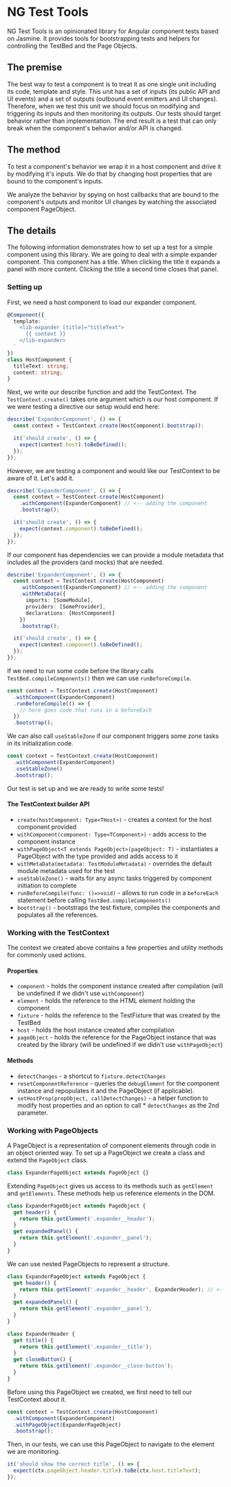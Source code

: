 # NG Test Tools

NG Test Tools is an opinionated library for Angular component tests based on Jasmine. It provides tools for bootstrapping tests and helpers for controlling the TestBed and the Page Objects.

## The premise

The best way to test a component is to treat it as one single unit including its code, template and style. This unit has a set of inputs (its public API and UI events) and a set of outputs (outbound event emitters and UI changes). Therefore, when we test this unit we should focus on modifying and triggering its inputs and then monitoring its outputs. Our tests should target behavior rather than implementation. The end result is a test that can only break when the component's behavior and/or API is changed.

## The method

To test a component's behavior we wrap it in a host component and drive it by modifying it's inputs. We do that by changing host properties that are bound to the component's inputs.

We analyze the behavior by spying on host callbacks that are bound to the component's outputs and monitor UI changes by watching the associated component PageObject.

## The details

The following information demonstrates how to set up a test for a simple component using this library. We are going to deal with a simple expander component. This component has a title. When clicking the title it expands a panel with more content. Clicking the title a second time closes that panel.

### Setting up

First, we need a host component to load our expander component.

```typescript
@Component({
  template: `
    <lib-expander [title]="titleText">
      {{ content }}
    </lib-expander>
  `
})
class HostComponent {
  titleText: string;
  content: string;
}
```

Next, we write our describe function and add the TestContext. The `TestContext.create()` takes one argument which is our host component. If we were testing a directive our setup would end here:

```typescript
describe('ExpanderComponent', () => {
  const context = TestContext.create(HostComponent).bootstrap();

  it('should create', () => {
    expect(context.host).toBeDefined();
  });
});
```

However, we are testing a component and would like our TestContext to be aware of it. Let's add it.

```typescript
describe('ExpanderComponent', () => {
  const context = TestContext.create(HostComponent)
    .withComponent(ExpanderComponent) // <-- adding the component
    .bootstrap();

  it('should create', () => {
    expect(context.component).toBeDefined();
  });
});
```

If our component has dependencies we can provide a module metadata that includes all the providers (and mocks) that are needed.

```typescript
describe('ExpanderComponent', () => {
  const context = TestContext.create(HostComponent)
    .withComponent(ExpanderComponent) // <-- adding the component
    .withMetaData({
      imports: [SomeModule],
      providers: [SomeProvider],
      declarations: [HostComponent]
    })
    .bootstrap();

  it('should create', () => {
    expect(context.component).toBeDefined();
  });
});
```

If we need to run some code before the library calls `TestBed.compileComponents()` then we can use `runBeforeCompile`.

```typescript
const context = TestContext.create(HostComponent)
  .withComponent(ExpanderComponent)
  .runBeforeCompile(() => {
    // here goes code that runs in a beforeEach
  })
  .bootstrap();
```

We can also call `useStableZone` if our component triggers some zone tasks in its initialization code.

```typescript
const context = TestContext.create(HostComponent)
  .withComponent(ExpanderComponent)
  .useStableZone()
  .bootstrap();
```

Our test is set up and we are ready to write some tests!

#### The TestContext builder API
* `create(hostComponent: Type<THost>)` - creates a context for the host component provided
* `withComponent(component: Type<TComponent>)` - adds access to the component instance
* `withPageObject<T extends PageObject>(pageObject: T)` - instantiates a PageObject with the type provided and adds access to it
* `withMetaData(metadata: TestModuleMetadata)` - overrides the default module metadata used for the test
* `useStableZone()` - waits for any async tasks triggered by component initiation to complete
* `runBeforeCompile(func: ()=>void)` - allows to run code in a `beforeEach` statement before calling `TestBed.compileComponents()`
* `bootstrap()` - bootstraps the test fixture, compiles the components and populates all the references.

### Working with the TestContext

The context we created above contains a few properties and utility methods for commonly used actions.

#### Properties

- `component` - holds the component instance created after compilation (will be undefined if we didn't use `withComponent`)
- `element` - holds the reference to the HTML element holding the component
- `fixture` - holds the reference to the TestFixture that was created by the TestBed
- `host` - holds the host instance created after compilation
- `pageObject` - holds the reference for the PageObject instance that was created by the library (will be undefined if we didn't use `withPageObject`)

#### Methods

- `detectChanges` - a shortcut to `fixture.detectChanges`
- `resetComponentReference` - queries the `debugElement` for the component instance and repopulates it and the PageObject (if applicable).
- `setHostProp(propObject, callDetectChanges)` - a helper function to modify host properties and an option to call \* `detectChanges` as the 2nd parameter.

### Working with PageObjects

A PageObject is a representation of component elements through code in an object oriented way. To set up a PageObject we create a class and extend the `PageObject` class.

```typescript
class ExpanderPageObject extends PageObject {}
```

Extending `PageObject` gives us access to its methods such as `getElement` and `getElements`. These methods help us reference elements in the DOM.

```typescript
class ExpanderPageObject extends PageObject {
  get header() {
    return this.getElement('.expander__header');
  }
  get expandedPanel() {
    return this.getElement('.expander__panel');
  }
}
```

We can use nested PageObjects to represent a structure.

```typescript
class ExpanderPageObject extends PageObject {
  get header() {
    return this.getElement('.expander__header', ExpanderHeader); // <-- referencing another PageObject
  }
  get expandedPanel() {
    return this.getElement('.expander__panel');
  }
}

class ExpanderHeader {
  get title() {
    return this.getElement('.expander__title');
  }
  get closeButton() {
    return this.getElement('.expander__close-button');
  }
}
```
Before using this PageObject we created, we first need to tell our TestContext about it.

```typescript
const context = TestContext.create(HostComponent)
  .withComponent(ExpanderComponent)
  .withPageObject(ExpanderPageObject)
  .bootstrap();
```

Then, in our tests, we can use this PageObject to navigate to the element we are monitoring.

```typescript
it('should show the correct title', () => {
  expect(ctx.pageObject.header.title).toBe(ctx.host.titleText);
});
```


